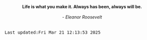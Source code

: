 
<div align="center"><b><span>Life is what you make it. Always has been, always will be.</span></b><br><br><i> - Eleanor Roosevelt</i></div>
<br><br><kbd>Last updated:Fri Mar 21 12:13:53 2025</kbd>